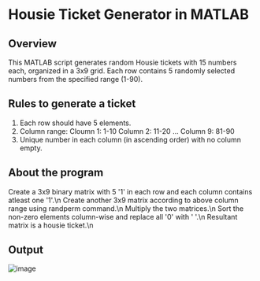 # Housie Ticket Generator in MATLAB
## Overview
This MATLAB script generates random Housie tickets with 15 numbers each, organized in a 3x9 grid. Each row contains 5 randomly selected numbers from the specified range (1-90).
## Rules to generate a ticket
1. Each row should have 5 elements.
2. Column range:
     Cloumn 1: 1-10
     Column 2: 11-20
     ...
     Column 9: 81-90
3. Unique number in each column (in ascending order) with no column empty.
## About the program
Create a 3x9 binary matrix with 5 '1' in each row and each column contains atleast one '1'.\n
Create another 3x9 matrix according to above column range using randperm command.\n
Multiply the two matrices.\n
Sort the non-zero elements column-wise and replace all '0' with ' '.\n
Resultant matrix is a housie ticket.\n
## Output
![image](https://github.com/anushkachintawar/Anushka_HousieTicket/assets/116649480/e0afe99d-c0b1-4a23-ab0c-e6c1f9a0735d)
